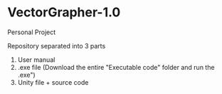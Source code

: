 # VectorGrapher-1.0
Personal Project 

Repository separated into 3 parts
1. User manual
2. .exe file (Download the entire "Executable code" folder and run the .exe")
3. Unity file + source code
